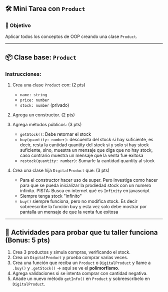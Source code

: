 
## 🛠️ Mini Tarea con `Product`

### 🎯 Objetivo

Aplicar todos los conceptos de OOP creando una clase `Product`.

---

## 📦 Clase base: `Product`

### Instrucciones:

1. Crea una clase `Product` con: (2 pts)

   * `name: string`
   * `price: number`
   * `stock: number` (privado)

2. Agrega un constructor. (2 pts)

3. Agrega métodos públicos: (3 pts)

   * `getStock()`: Debe retornar el stock
   * `buy(quantity: number)`: descuenta del stock si hay suficiente, es decir, resta la cantidad quantity del stock si y solo si hay stock suficiente, sino, muestra un mensaje que diga que no hay stock, caso contrario muestra un mensaje que la venta fue exitosa
   * `restock(quantity: number)`: Sumarle la cantidad quantity al stock

4. Crea una clase hija `DigitalProduct` que: (3 pts)
   * Para el constructor hacer uso de super. Pero investiga como hacer para que se pueda inicializar la prodiedad stock con un numero infinito. PISTA: Busca en internet qué es `Infinity` en javascript
   * Siempre tenga stock "infinito"
   * `buy()` siempre funciona, pero no modifica stock. Es decir sobreescribe la función buy y esta vez solo debe mostrar por pantalla un mensaje de que la venta fue exitosa

---


## 🧪 Actividades para probar que tu taller funciona (Bonus: 5 pts)

1. Crea 3 productos y simula compras, verificando el stock.
2. Crea un `DigitalProduct` y prueba comprar varias veces.
3. Crea una función que reciba un `Product` o `DigitalProduct` y llame a `.buy()` y `.getStock()` → aquí se ve el **polimorfismo**.
4. Agrega validaciones si se intenta comprar con cantidad negativa.
5. Añade un nuevo método `getInfo()` en `Product` y sobreescríbelo en `DigitalProduct`.

